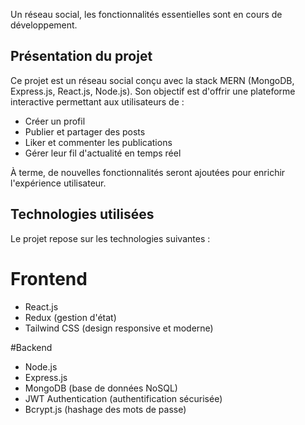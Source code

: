Un réseau social, les fonctionnalités essentielles sont en cours de développement.

## Présentation du projet
Ce projet est un réseau social conçu avec la stack MERN (MongoDB, Express.js, React.js, Node.js). Son objectif est d'offrir une plateforme interactive permettant aux utilisateurs de :

- Créer un profil
- Publier et partager des posts
- Liker et commenter les publications
- Gérer leur fil d'actualité en temps réel

À terme, de nouvelles fonctionnalités seront ajoutées pour enrichir l'expérience utilisateur.

## Technologies utilisées
Le projet repose sur les technologies suivantes :

# Frontend
- React.js
- Redux (gestion d'état)
- Tailwind CSS (design responsive et moderne)

#Backend
- Node.js
- Express.js
- MongoDB (base de données NoSQL)
- JWT Authentication (authentification sécurisée)
- Bcrypt.js (hashage des mots de passe)
